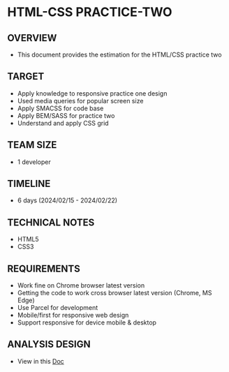 # HTML-CSS PRACTICE-TWO

## OVERVIEW

- This document provides the estimation for the HTML/CSS practice two

## TARGET

- Apply knowledge to responsive practice one design
- Used media queries for popular screen size
- Apply SMACSS for code base
- Apply BEM/SASS for practice two
- Understand and apply CSS grid

## TEAM SIZE

- 1 developer

## TIMELINE

- 6 days (2024/02/15 - 2024/02/22)

## TECHNICAL NOTES

- HTML5
- CSS3

## REQUIREMENTS

- Work fine on Chrome browser latest version
- Getting the code to work cross browser latest version (Chrome, MS Edge)
- Use Parcel  for development
- Mobile/first for responsive web design
- Support responsive for device mobile & desktop

## ANALYSIS DESIGN

- View in this [Doc](https://docs.google.com/document/d/1NEBI53zzlQvvHg2HzKtzLFSGTdXausfx52Qx7hIh8Tw/edit#heading=h.30j0zll)
